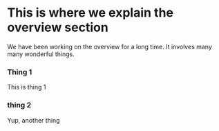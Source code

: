 # This is where we explain the overview section
We have been working on the overview for a long time. It involves many many wonderful things.
### Thing 1
This is thing 1
### thing 2
Yup, another thing